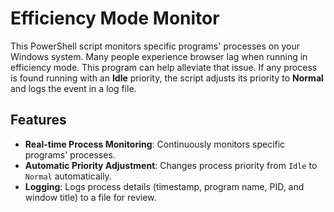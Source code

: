 # Efficiency Mode Monitor

This PowerShell script monitors specific programs' processes on your Windows system. Many people experience browser lag when running in efficiency mode. This program can help alleviate that issue. If any process is found running with an **Idle** priority, the script adjusts its priority to **Normal** and logs the event in a log file.

## Features

- **Real-time Process Monitoring**: Continuously monitors specific programs' processes.
- **Automatic Priority Adjustment**: Changes process priority from `Idle` to `Normal` automatically.
- **Logging**: Logs process details (timestamp, program name, PID, and window title) to a file for review.
